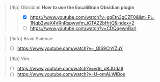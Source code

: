 
> [!tip] Obisidian
**How to use the ExcaliBrain Obsidian plugin**
> > - [x]  https://www.youtube.com/watch?v=gqEtn3gCZF0&list=PL-1Nqb2waX4VRnRspwwfm_iGTAZ2bHrjQ&index=2
> > - [ ] https://www.youtube.com/watch?v=CDQqewnBxrI
> > 



> [!info] Brain Science
> - [ ]  https://www.youtube.com/watch?v=_QIS9ChYZuY



> [!tip] Vim
> - [ ] https://www.youtube.com/watch?v=vdn_pKJUda8
> - [ ] https://www.youtube.com/watch?v=U-omALWIBos



